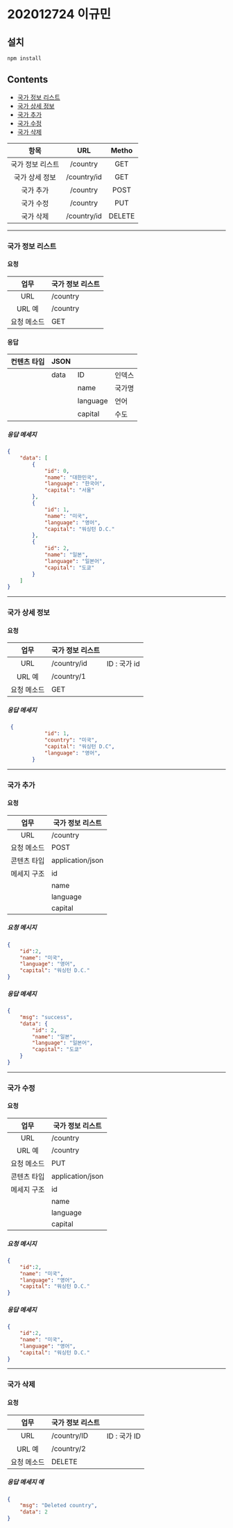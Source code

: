 # 202012724 이규민

## 설치

``` 
npm install
```

##  Contents
- [국가 정보 리스트](#국가-정보-리스트)
- [국가 상세 정보](#국가-상세-정보)
- [국가 추가](#국가-추가)
- [국가 수정](#국가-수정)
- [국가 삭제](#국가-삭제)


|       항목       |     URL     | Metho  |
| :--------------: | :---------: | :----: |
| 국가 정보 리스트 |  /country   |  GET   |
|  국가 상세 정보  | /country/id |  GET   |
|    국가 추가     |  /country   |  POST  |
|    국가 수정     |  /country   |  PUT   |
|    국가 삭제     | /country/id | DELETE |

---

### 국가 정보 리스트

#### 요청

|    업무     | 국가 정보 리스트 |
| :---------: | ---------------- |
|     URL     | /country         |
|   URL 예    | /country         |
| 요청 메소드 | GET              |

#### 응답

| 컨텐츠 타입 | JSON  |          |         |
| ----------- | ----- | -------- | ------- |
|             | data  | ID       | 인덱스  |
|             |       | name  | 국가명  |
|             |       | language     | 언어    |
|             |       | capital  | 수도    |


##### 응답 메세지

```  json
{
    "data": [
        {
            "id": 0,
            "name": "대한민국",
            "language": "한국어",
            "capital": "서울"
        },
        {
            "id": 1,
            "name": "미국",
            "language": "영어",
            "capital": "워싱턴 D.C."
        },
        {
            "id": 2,
            "name": "일본",
            "language": "일본어",
            "capital": "도쿄"
        }
    ]
}
```

--------

### 국가 상세 정보

#### 요청

|    업무     | 국가 정보 리스트 |              |
| :---------: | ---------------- | ------------ |
|     URL     | /country/id      | ID : 국가 id |
|   URL 예    | /country/1       |              |
| 요청 메소드 | GET              |             |


##### 응답 메세지

```  json
 {
            "id": 1,
            "country": "미국",
            "capital": "워싱턴 D.C",
            "language": "영어",
        }
```

------

### 국가 추가

#### 요청

|    업무     | 국가 정보 리스트 |
| :---------: | ---------------- |
|     URL     | /country         |
| 요청 메소드 | POST             |
| 콘텐츠 타입 | application/json |
| 메세지 구조 | id          |
|             | name          |
|             | language             |
|             | capital         |

##### 요청 메시지

``` json
{
    "id":2,
    "name": "미국",
    "language": "영어",
    "capital": "워싱턴 D.C."
}
```

##### 응답 메세지

```  json
{
    "msg": "success",
    "data": {
        "id": 2,
        "name": "일본",
        "language": "일본어",
        "capital": "도쿄"
    }
}
```

-------

### 국가 수정

#### 요청

|    업무     | 국가 정보 리스트 |
| :---------: | ---------------- |
|     URL     | /country         |
|   URL 예    | /country         |
| 요청 메소드 | PUT              |
| 콘텐츠 타입 | application/json |
| 메세지 구조 | id          |
|             | name          |
|             | language             |
|             | capital         |

##### 요청 메시지

``` json
{
    "id":2,
    "name": "미국",
    "language": "영어",
    "capital": "워싱턴 D.C."
}
```



##### 응답 메세지

```  json
{
    "id":2,
    "name": "미국",
    "language": "영어",
    "capital": "워싱턴 D.C."
}

```

-----

### 국가 삭제

#### 요청

|    업무     | 국가 정보 리스트 |              |
| :---------: | ---------------- | ------------ |
|     URL     | /country/ID      | ID : 국가 ID |
|   URL 예    | /country/2      |              |
| 요청 메소드 | DELETE           |              |


##### 응답 메세지 예

```  json
{
    "msg": "Deleted country",
    "data": 2
}
```


